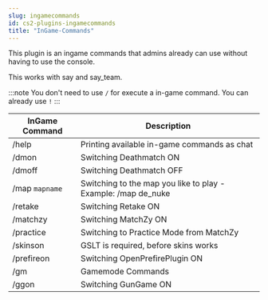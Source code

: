 ```yaml
---
slug: ingamecommands
id: cs2-plugins-ingamecommands
title: "InGame-Commands"
---
```


This plugin is an ingame commands that admins already can use without having to use the console.

This works with say and say_team.

:::note
You don't need to use `/` for execute a in-game command. You can already use `!`
:::

| InGame Command | Description |
| ------------ | ----------- |
| /help | Printing available in-game commands as chat |
| /dmon | Switching Deathmatch ON |
| /dmoff | Switching Deathmatch OFF |
| /map `mapname` | Switching to the map you like to play - Example: /map de_nuke |
| /retake | Switching Retake ON |
| /matchzy | Switching MatchZy ON |
| /practice | Switching to Practice Mode from MatchZy |
| /skinson | GSLT is required, before skins works |
| /prefireon | Switching OpenPrefirePlugin ON |
| /gm | Gamemode Commands |
| /ggon | Switching GunGame ON |

